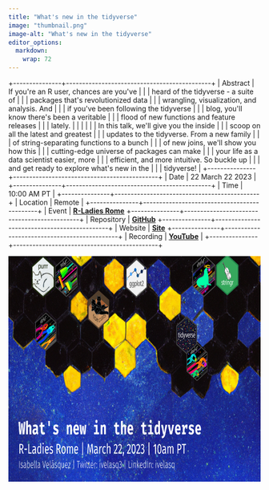```yaml
---
title: "What's new in the tidyverse"
image: "thumbnail.png"
image-alt: "What's new in the tidyverse"
editor_options: 
  markdown: 
    wrap: 72
---
```


+---------------+---------------------------------------------+
| Abstract      | If you're an R user, chances are you've     |
|               | heard of the tidyverse - a suite of         |
|               | packages that's revolutionized data         |
|               | wrangling, visualization, and analysis. And |
|               | if you've been following the tidyverse      |
|               | blog, you'll know there's been a veritable  |
|               | flood of new functions and feature releases |
|               | lately.                                     |
|               |                                             |
|               | In this talk, we'll give you the inside     |
|               | scoop on all the latest and greatest        |
|               | updates to the tidyverse. From a new family |
|               | of string-separating functions to a bunch   |
|               | of new joins, we'll show you how this       |
|               | cutting-edge universe of packages can make  |
|               | your life as a data scientist easier, more  |
|               | efficient, and more intuitive. So buckle up |
|               | and get ready to explore what's new in the  |
|               | tidyverse!                                  |
+---------------+---------------------------------------------+
| Date          | 22 March 22 2023                            |
+---------------+---------------------------------------------+
| Time          | 10:00 AM PT                                 |
+---------------+---------------------------------------------+
| Location      | Remote                                      |
+---------------+---------------------------------------------+
| Event         | [**R-Ladies Rome**](https://www.meetup.com/rladies-rome/events/291643998/) 
+---------------+---------------------------------------------+
| Repository    | [**GitHub**](https://github.com/ivelasq/2023-03-22_whats-new-in-the-tidyverse) 
+---------------+---------------------------------------------+
| Website       | [**Site**](https://ivelasq.github.io/2023-03-22_whats-new-in-the-tidyverse/) 
+---------------+---------------------------------------------+
| Recording     | [**YouTube**](https://www.youtube.com/watch?v=qyaQXGzhhZg)                             |
+---------------+---------------------------------------------+

<center><a href="https://ivelasq.github.io/2023-03-22_whats-new-in-the-tidyverse/"><img src="profile2.png" target="_blank" style="width:800px;height:450px;"/></a></center>
